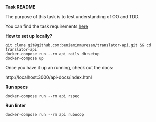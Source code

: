 **Task README**

The purpose of this task is to test understanding of OO and TDD.

You can find the task requirements [here](README.pdf)


**How to set up locally?**
```
git clone git@github.com:beniaminmuresan/translator-api.git && cd translator-api
docker-compose run --rm api rails db:setup
docker-compose up
```
Once you have it up an running, check out the docs:

http://localhost:3000/api-docs/index.html

**Run specs**
```
docker-compose run --rm api rspec
```

**Run linter**
```
docker-compose run --rm api rubocop
```
